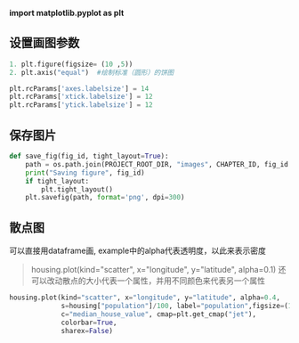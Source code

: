 **import matplotlib.pyplot as plt**
## **设置画图参数**
```python 
1. plt.figure(figsize= (10 ,5))
2. plt.axis("equal")  #绘制标准（圆形）的饼图

plt.rcParams['axes.labelsize'] = 14  
plt.rcParams['xtick.labelsize'] = 12 
plt.rcParams['ytick.labelsize'] = 12 
```

## 保存图片
```python
def save_fig(fig_id, tight_layout=True):
    path = os.path.join(PROJECT_ROOT_DIR, "images", CHAPTER_ID, fig_id + ".png")
    print("Saving figure", fig_id)
    if tight_layout:
        plt.tight_layout()
    plt.savefig(path, format='png', dpi=300)
```

## 散点图
可以直接用dataframe画, example中的alpha代表透明度，以此来表示密度
> housing.plot(kind="scatter", x="longitude", y="latitude", alpha=0.1)
还可以改动散点的大小代表一个属性，并用不同颜色来代表另一个属性
```python
housing.plot(kind="scatter", x="longitude", y="latitude", alpha=0.4,
             s=housing["population"]/100, label="population",figsize=(10,7),
             c="median_house_value", cmap=plt.get_cmap("jet"), 
             colorbar=True,
             sharex=False)
```
